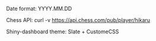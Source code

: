 Date format: YYYY.MM.DD

Chess API:
curl -v https://api.chess.com/pub/player/hikaru

Shiny-dashboard theme: Slate + CustomeCSS
